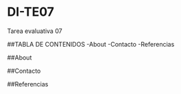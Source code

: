 # DI-TE07
Tarea evaluativa 07

##TABLA DE CONTENIDOS
-About
-Contacto
-Referencias

##About

##Contacto

##Referencias
